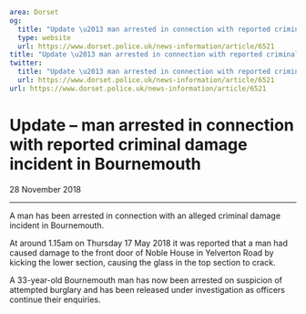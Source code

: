 ```yaml
area: Dorset
og:
  title: "Update \u2013 man arrested in connection with reported criminal damage incident in Bournemouth"
  type: website
  url: https://www.dorset.police.uk/news-information/article/6521
title: "Update \u2013 man arrested in connection with reported criminal damage incident in Bournemouth |"
twitter:
  title: "Update \u2013 man arrested in connection with reported criminal damage incident in Bournemouth"
  url: https://www.dorset.police.uk/news-information/article/6521
url: https://www.dorset.police.uk/news-information/article/6521
```

# Update – man arrested in connection with reported criminal damage incident in Bournemouth

28 November 2018

* * *

A man has been arrested in connection with an alleged criminal damage incident in Bournemouth.

At around 1.15am on Thursday 17 May 2018 it was reported that a man had caused damage to the front door of Noble House in Yelverton Road by kicking the lower section, causing the glass in the top section to crack.

A 33-year-old Bournemouth man has now been arrested on suspicion of attempted burglary and has been released under investigation as officers continue their enquiries.
